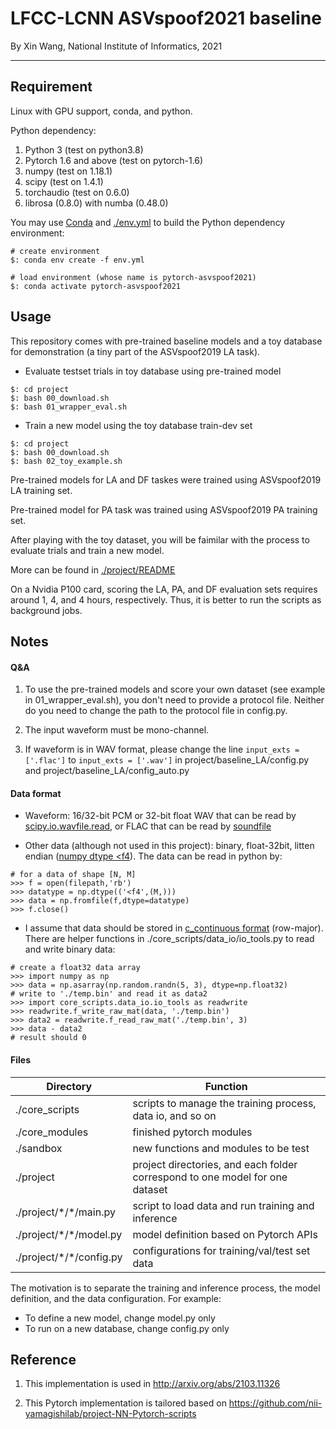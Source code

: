 # LFCC-LCNN ASVspoof2021 baseline

By Xin Wang, National Institute of Informatics, 2021

------
## Requirement

Linux with GPU support, conda, and python.

Python dependency:
1. Python 3 (test on python3.8) 
2. Pytorch 1.6 and above (test on pytorch-1.6)
3. numpy (test on  1.18.1)
4. scipy (test on 1.4.1)
5. torchaudio (test on 0.6.0)
6. librosa (0.8.0) with numba (0.48.0)

You may use [Conda](https://docs.conda.io/en/latest/miniconda.html) and [./env.yml](./env.yml) to build the Python dependency environment: 

```
# create environment
$: conda env create -f env.yml

# load environment (whose name is pytorch-asvspoof2021)
$: conda activate pytorch-asvspoof2021
```

## Usage

This repository comes with pre-trained baseline models and a toy database for demonstration (a tiny part of the ASVspoof2019 LA task).

* Evaluate testset trials in toy database using pre-trained model 

```
$: cd project
$: bash 00_download.sh
$: bash 01_wrapper_eval.sh
```


* Train a new model using the toy database train-dev set

```
$: cd project
$: bash 00_download.sh
$: bash 02_toy_example.sh
```

Pre-trained models for LA and DF taskes were trained using ASVspoof2019 LA training set.

Pre-trained model for PA task was trained using ASVspoof2019 PA training set.

After playing with the toy dataset, you will be faimilar with the process to evaluate trials and train a new model.

More can be found in [./project/README](./project/README)

On a Nvidia P100 card, scoring the LA, PA, and DF evaluation sets requires around 1, 4, and 4 hours, respectively. Thus, it is better to run the scripts as background jobs.



## Notes 

#### Q&A

1. To use the pre-trained models and score your own dataset (see example in 01_wrapper_eval.sh), you don't need to provide a protocol file. Neither do you need to change the path to the protocol file in config.py. 

2. The input waveform must be mono-channel. 

3. If waveform is in WAV format, please change the line `input_exts = ['.flac']` to `input_exts = ['.wav']` in project/baseline_LA/config.py and project/baseline_LA/config_auto.py

#### Data format

* Waveform: 16/32-bit PCM or 32-bit float WAV that can be read by [scipy.io.wavfile.read](https://docs.scipy.org/doc/scipy/reference/generated/scipy.io.wavfile.read.html), or FLAC that can be read by [soundfile](https://pysoundfile.readthedocs.io/en/latest/)

* Other data (although not used in this project): binary, float-32bit, litten endian ([numpy dtype <f4](https://numpy.org/doc/1.18/reference/generated/numpy.dtype.html)). The data can be read in python by:
```
# for a data of shape [N, M]
>>> f = open(filepath,'rb')
>>> datatype = np.dtype(('<f4',(M,)))
>>> data = np.fromfile(f,dtype=datatype)
>>> f.close()
```

* I assume that data should be stored in [c_continuous format](https://numpy.org/doc/stable/reference/generated/numpy.ndarray.flags.html) (row-major). 
There are helper functions in ./core_scripts/data_io/io_tools.py to read and write binary data:
```
# create a float32 data array
>>> import numpy as np
>>> data = np.asarray(np.random.randn(5, 3), dtype=np.float32)
# write to './temp.bin' and read it as data2
>>> import core_scripts.data_io.io_tools as readwrite
>>> readwrite.f_write_raw_mat(data, './temp.bin')
>>> data2 = readwrite.f_read_raw_mat('./temp.bin', 3)
>>> data - data2
# result should 0
```

#### Files

Directory | Function
------------ | -------------
./core_scripts | scripts to manage the training process, data io, and so on
./core_modules | finished pytorch modules 
./sandbox | new functions and modules to be test
./project | project directories, and each folder correspond to one model for one dataset
./project/\*/\*/main.py | script to load data and run training and inference
./project/\*/\*/model.py | model definition based on Pytorch APIs
./project/\*/\*/config.py | configurations for training/val/test set data

The motivation is to separate the training and inference process, the model definition, and the data configuration. For example:

* To define a new model, change model.py only
* To run on a new database, change config.py only



## Reference

1. This implementation is used in http://arxiv.org/abs/2103.11326

2. This Pytorch implementation is tailored based on https://github.com/nii-yamagishilab/project-NN-Pytorch-scripts
